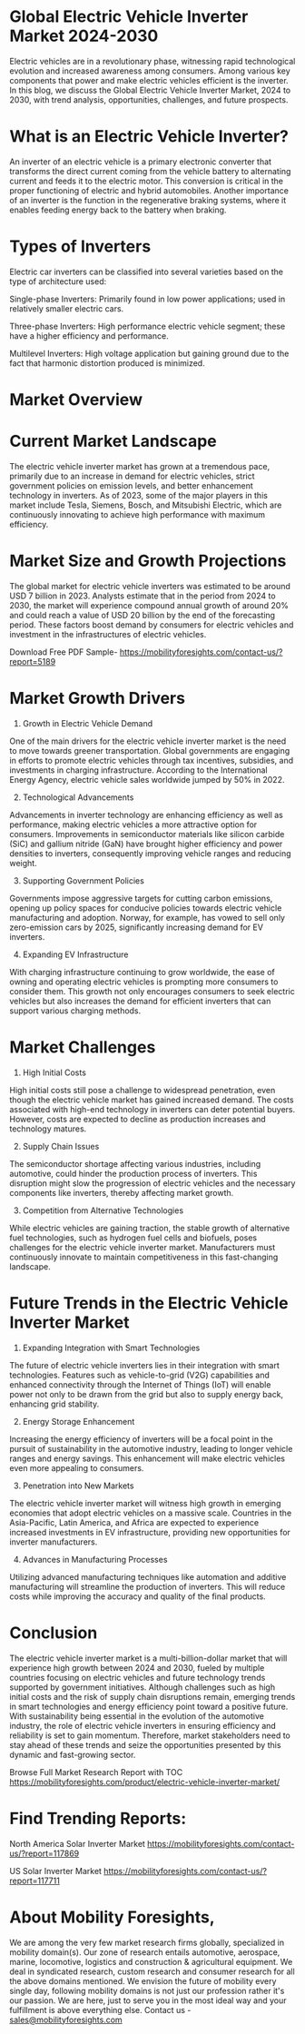 # Global Electric Vehicle Inverter Market 2024-2030

Electric vehicles are in a revolutionary phase, witnessing rapid technological evolution and increased awareness among consumers. Among various key components that power and make electric vehicles efficient is the inverter. In this blog, we discuss the Global Electric Vehicle Inverter Market, 2024 to 2030, with trend analysis, opportunities, challenges, and future prospects.

# What is an Electric Vehicle Inverter?

An inverter of an electric vehicle is a primary electronic converter that transforms the direct current coming from the vehicle battery to alternating current and feeds it to the electric motor. This conversion is critical in the proper functioning of electric and hybrid automobiles. Another importance of an inverter is the function in the regenerative braking systems, where it enables feeding energy back to the battery when braking.

# Types of Inverters

Electric car inverters can be classified into several varieties based on the type of architecture used:

Single-phase Inverters: Primarily found in low power applications; used in relatively smaller electric cars.

Three-phase Inverters: High performance electric vehicle segment; these have a higher efficiency and performance.

Multilevel Inverters: High voltage application but gaining ground due to the fact that harmonic distortion produced is minimized.

# Market Overview

# Current Market Landscape

The electric vehicle inverter market has grown at a tremendous pace, primarily due to an increase in demand for electric vehicles, strict government policies on emission levels, and better enhancement technology in inverters. As of 2023, some of the major players in this market include Tesla, Siemens, Bosch, and Mitsubishi Electric, which are continuously innovating to achieve high performance with maximum efficiency.

# Market Size and Growth Projections

The global market for electric vehicle inverters was estimated to be around USD 7 billion in 2023. Analysts estimate that in the period from 2024 to 2030, the market will experience compound annual growth of around 20% and could reach a value of USD 20 billion by the end of the forecasting period. These factors boost demand by consumers for electric vehicles and investment in the infrastructures of electric vehicles.

Download Free PDF Sample- https://mobilityforesights.com/contact-us/?report=5189


# Market Growth Drivers

1. Growth in Electric Vehicle Demand

One of the main drivers for the electric vehicle inverter market is the need to move towards greener transportation. Global governments are engaging in efforts to promote electric vehicles through tax incentives, subsidies, and investments in charging infrastructure. According to the International Energy Agency, electric vehicle sales worldwide jumped by 50% in 2022.

2. Technological Advancements

Advancements in inverter technology are enhancing efficiency as well as performance, making electric vehicles a more attractive option for consumers. Improvements in semiconductor materials like silicon carbide (SiC) and gallium nitride (GaN) have brought higher efficiency and power densities to inverters, consequently improving vehicle ranges and reducing weight.

3. Supporting Government Policies

Governments impose aggressive targets for cutting carbon emissions, opening up policy spaces for conducive policies towards electric vehicle manufacturing and adoption. Norway, for example, has vowed to sell only zero-emission cars by 2025, significantly increasing demand for EV inverters.

4. Expanding EV Infrastructure

With charging infrastructure continuing to grow worldwide, the ease of owning and operating electric vehicles is prompting more consumers to consider them. This growth not only encourages consumers to seek electric vehicles but also increases the demand for efficient inverters that can support various charging methods.

# Market Challenges

1. High Initial Costs

High initial costs still pose a challenge to widespread penetration, even though the electric vehicle market has gained increased demand. The costs associated with high-end technology in inverters can deter potential buyers. However, costs are expected to decline as production increases and technology matures.

2. Supply Chain Issues

The semiconductor shortage affecting various industries, including automotive, could hinder the production process of inverters. This disruption might slow the progression of electric vehicles and the necessary components like inverters, thereby affecting market growth.

3. Competition from Alternative Technologies

While electric vehicles are gaining traction, the stable growth of alternative fuel technologies, such as hydrogen fuel cells and biofuels, poses challenges for the electric vehicle inverter market. Manufacturers must continuously innovate to maintain competitiveness in this fast-changing landscape.

# Future Trends in the Electric Vehicle Inverter Market

1. Expanding Integration with Smart Technologies

The future of electric vehicle inverters lies in their integration with smart technologies. Features such as vehicle-to-grid (V2G) capabilities and enhanced connectivity through the Internet of Things (IoT) will enable power not only to be drawn from the grid but also to supply energy back, enhancing grid stability.

2. Energy Storage Enhancement

Increasing the energy efficiency of inverters will be a focal point in the pursuit of sustainability in the automotive industry, leading to longer vehicle ranges and energy savings. This enhancement will make electric vehicles even more appealing to consumers.

3. Penetration into New Markets

The electric vehicle inverter market will witness high growth in emerging economies that adopt electric vehicles on a massive scale. Countries in the Asia-Pacific, Latin America, and Africa are expected to experience increased investments in EV infrastructure, providing new opportunities for inverter manufacturers.

4. Advances in Manufacturing Processes

Utilizing advanced manufacturing techniques like automation and additive manufacturing will streamline the production of inverters. This will reduce costs while improving the accuracy and quality of the final products.

# Conclusion

The electric vehicle inverter market is a multi-billion-dollar market that will experience high growth between 2024 and 2030, fueled by multiple countries focusing on electric vehicles and future technology trends supported by government initiatives. Although challenges such as high initial costs and the risk of supply chain disruptions remain, emerging trends in smart technologies and energy efficiency point toward a positive future. With sustainability being essential in the evolution of the automotive industry, the role of electric vehicle inverters in ensuring efficiency and reliability is set to gain momentum. Therefore, market stakeholders need to stay ahead of these trends and seize the opportunities presented by this dynamic and fast-growing sector.


Browse Full Market Research Report with TOC https://mobilityforesights.com/product/electric-vehicle-inverter-market/


# Find Trending Reports:

North America Solar Inverter Market https://mobilityforesights.com/contact-us/?report=117869

US Solar Inverter Market https://mobilityforesights.com/contact-us/?report=117711


# About Mobility Foresights,
We are among the very few market research firms globally, specialized in mobility domain(s). Our zone of research entails automotive, aerospace, marine, locomotive, logistics and construction & agricultural equipment. We deal in syndicated research, custom research and consumer research for all the above domains mentioned.
We envision the future of mobility every single day, following mobility domains is not just our profession rather it's our passion. We are here, just to serve you in the most ideal way and your fulfillment is above everything else. Contact us -  sales@mobilityforesights.com
